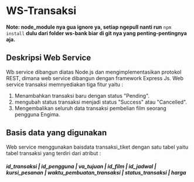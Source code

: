 # WS-Transaksi

**Note: node_module nya gua ignore ya, setiap ngepull nanti run** `npm install` **dulu dari folder ws-bank biar di git nya yang penting-pentingnya aja.**

## Deskripsi Web Service
Wb service dibangun diatas Node.js dan mengimplementasikan protokol REST, dimana web service dibangun dengan framework Express Js.
Web service transaksi memnyediakan tiga fitur yaitu :
1. Menambahkan transaksi baru dengan status "Pending".
2. mengubah status transaksi menjadi status "Success" atau "Cancelled".
3. Mengembalikan seluruh data transaksi pembelian film seorang pengguna Engima.


## Basis data yang digunakan
Web service menggunakan baisdata transaksi_tiket dengan satu tabel yaitu tabel transaksi yang terdiri dari atribut :
##### id_transaksi | id_pengguna | va_tujuan | id_film | id_jadwal | kursi_pesanan | waktu_pembuatan_transaksi | status_transaksi | harga

